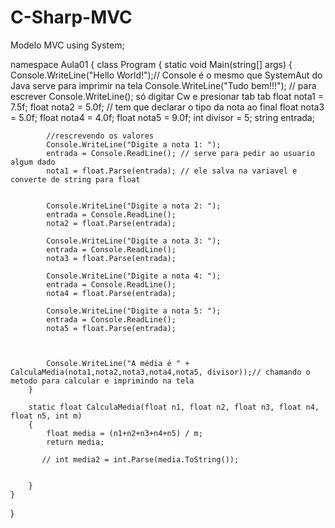 # C-Sharp-MVC
Modelo MVC 
using System;

namespace Aula01
{
    class Program
    {
        static void Main(string[] args)
        {
            Console.WriteLine("Hello World!");// Console é o mesmo que SystemAut do Java serve para imprimir na tela
            Console.WriteLine("Tudo bem!!!"); // para escrever Console.WriteLine(); só digitar Cw e presionar tab tab
            float nota1 = 7.5f;
            float nota2 = 5.0f; // tem que declarar o tipo da nota ao final
            float nota3 = 5.0f;
            float nota4 = 4.0f;
            float nota5 = 9.0f;
            int divisor = 5;
            string entrada;

            //rescrevendo os valores
            Console.WriteLine("Digite a nota 1: ");
            entrada = Console.ReadLine(); // serve para pedir ao usuario algum dado
            nota1 = float.Parse(entrada); // ele salva na variavel e converte de string para float
            

            Console.WriteLine("Digite a nota 2: ");
            entrada = Console.ReadLine();
            nota2 = float.Parse(entrada);

            Console.WriteLine("Digite a nota 3: ");
            entrada = Console.ReadLine();
            nota3 = float.Parse(entrada);

            Console.WriteLine("Digite a nota 4: ");
            entrada = Console.ReadLine();
            nota4 = float.Parse(entrada);

            Console.WriteLine("Digite a nota 5: ");
            entrada = Console.ReadLine();
            nota5 = float.Parse(entrada);

            

            Console.WriteLine("A média é " + CalculaMedia(nota1,nota2,nota3,nota4,nota5, divisor));// chamando o metodo para calcular e imprimindo na tela
        }

        static float CalculaMedia(float n1, float n2, float n3, float n4, float n5, int m)
        {
            float media = (n1+n2+n3+n4+n5) / m;
            return media;

           // int media2 = int.Parse(media.ToString());
            

        }
    }
}
